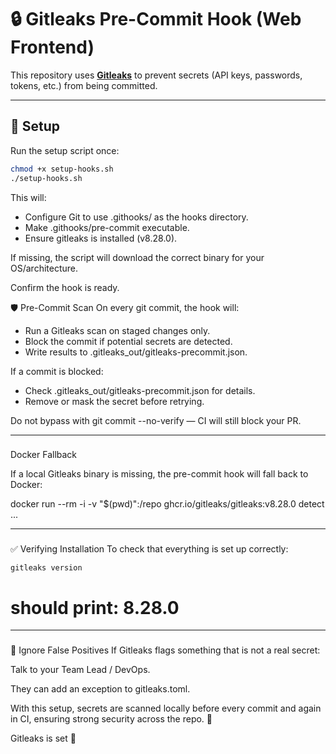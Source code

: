 # 🔒 Gitleaks Pre-Commit Hook (Web Frontend)

This repository uses **[Gitleaks](https://github.com/gitleaks/gitleaks)** to prevent secrets (API keys, passwords, tokens, etc.) from being committed.

---

## 🚀 Setup

Run the setup script once:

```bash
chmod +x setup-hooks.sh
./setup-hooks.sh
```

This will:

- Configure Git to use .githooks/ as the hooks directory.
- Make .githooks/pre-commit executable.
- Ensure gitleaks is installed (v8.28.0).

If missing, the script will download the correct binary for your OS/architecture.

Confirm the hook is ready.

🛡️ Pre-Commit Scan
On every git commit, the hook will:

- Run a Gitleaks scan on staged changes only.
- Block the commit if potential secrets are detected.
- Write results to .gitleaks_out/gitleaks-precommit.json.

If a commit is blocked:

- Check .gitleaks_out/gitleaks-precommit.json for details.
- Remove or mask the secret before retrying.

Do not bypass with git commit --no-verify — CI will still block your PR.

---

###

Docker Fallback

If a local Gitleaks binary is missing, the pre-commit hook will fall back to Docker:

docker run --rm -i -v "$(pwd)":/repo ghcr.io/gitleaks/gitleaks:v8.28.0 detect ...

---

###
✅ Verifying Installation
To check that everything is set up correctly:

```
gitleaks version
```
# should print: 8.28.0

---

###
🧹 Ignore False Positives
If Gitleaks flags something that is not a real secret:

Talk to your Team Lead / DevOps.

They can add an exception to gitleaks.toml.

With this setup, secrets are scanned locally before every commit and again in CI, ensuring strong security across the repo. 🔐

Gitleaks is set 🚀 